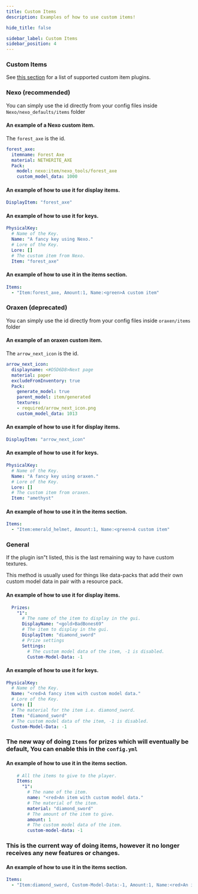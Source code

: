 ```yaml
---
title: Custom Items
description: Examples of how to use custom items!

hide_title: false

sidebar_label: Custom Items
sidebar_position: 4
---
```

### Custom Items
See [this section](../../../misc/plugin-support.md#custom-items) for a list of supported custom item plugins.

### Nexo (recommended)
You can simply use the id directly from your config files inside `Nexo/nexo_defaults/items` folder

#### An example of a Nexo custom item.
The `forest_axe` is the id.
```yaml
forest_axe:
  itemname: Forest Axe
  material: NETHERITE_AXE
  Pack:
    model: nexo:item/nexo_tools/forest_axe
    custom_model_data: 1000
```

#### An example of how to use it for display items.
```yaml
DisplayItem: "forest_axe"
```

#### An example of how to use it for keys.
```yaml
PhysicalKey:
  # Name of the Key.
  Name: "A fancy key using Nexo."
  # Lore of the Key.
  Lore: []
  # The custom item from Nexo.
  Item: "forest_axe"
```

#### An example of how to use it in the items section.
```yaml
Items:
  - "Item:forest_axe, Amount:1, Name:<green>A custom item"
```

### Oraxen (deprecated)
You can simply use the id directly from your config files inside `oraxen/items` folder

#### An example of an oraxen custom item.
The `arrow_next_icon` is the id.
```yaml
arrow_next_icon:
  displayname: <#D5D6D8>Next page
  material: paper
  excludeFromInventory: true
  Pack:
    generate_model: true
    parent_model: item/generated
    textures:
    - required/arrow_next_icon.png
    custom_model_data: 1013
```

#### An example of how to use it for display items.
```yaml
DisplayItem: "arrow_next_icon"
```

#### An example of how to use it for keys.
```yaml
PhysicalKey:
  # Name of the Key.
  Name: "A fancy key using oraxen."
  # Lore of the Key.
  Lore: []
  # The custom item from oraxen.
  Item: "amethyst"
```

#### An example of how to use it in the items section.
```yaml
Items:
  - "Item:emerald_helmet, Amount:1, Name:<green>A custom item"
```

### General
If the plugin isn"t listed, this is the last remaining way to have custom textures.

This method is usually used for things like data-packs that add their own custom model data in pair with a resource pack.

#### An example of how to use it for display items.
```yaml
  Prizes:
    "1":
      # The name of the item to display in the gui.
      DisplayName: "<gold>BadBones69"
      # The item to display in the gui.
      DisplayItem: "diamond_sword"
      # Prize settings
      Settings:
        # The custom model data of the item, -1 is disabled.
        Custom-Model-Data: -1
```

#### An example of how to use it for keys.
```yaml
PhysicalKey:
  # Name of the Key.
  Name: "<red>A fancy item with custom model data."
  # Lore of the Key.
  Lore: []
  # The material for the item i.e. diamond_sword.
  Item: "diamond_sword"
  # The custom model data of the item, -1 is disabled.
  Custom-Model-Data: -1
```

### The new way of doing `Items` for prizes which will eventually be default, You can enable this in the `config.yml`
#### An example of how to use it in the items section.
```yaml
    # All the items to give to the player.
    Items:
      "1":
        # The name of the item.
        name: "<red>An item with custom model data."
        # The material of the item.
        material: "diamond_sword"
        # The amount of the item to give.
        amount: 1
        # The custom model data of the item.
        custom-model-data: -1
```

### This is the current way of doing items, however it no longer receives any new features or changes.
#### An example of how to use it in the items section.
```yaml
Items:
  - "Item:diamond_sword, Custom-Model-Data:-1, Amount:1, Name:<red>An item with custom model data."
```